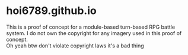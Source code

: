 # hoi6789.github.io
This is a proof of concept for a module-based turn-based RPG battle system.
I do not own the copyright for any imagery used in this proof of concept.
<br>
Oh yeah btw don't violate copyright laws it's a bad thing
